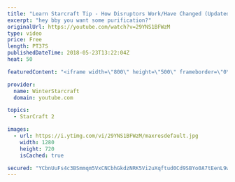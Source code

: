 ```yaml
---
title: "Learn Starcraft Tip - How Disruptors Work/Have Changed (Updated Patch 4.0 2018)"
excerpt: "hey bby you want some purification?"
originalUrl: https://youtube.com/watch?v=29YNS1BFWzM
type: video
price: Free
length: PT37S
publishedDateTime: 2018-05-23T13:22:04Z
heat: 50

featuredContent: "<iframe width=\"800\" height=\"500\" frameborder=\"0\" src=\"https://www.youtube.com/embed/29YNS1BFWzM\" allow=\"accelerometer; autoplay; encrypted-media; gyroscope; picture-in-picture\" allowfullscreen></iframe>"

provider:
  name: WinterStarcraft
  domain: youtube.com

topics:
  - StarCraft 2

images:
  - url: https://i.ytimg.com/vi/29YNS1BFWzM/maxresdefault.jpg
    width: 1280
    height: 720
    isCached: true

secured: "YCbnUuFs4c3BSmmqm5VxCNCbhGkdzNRK5Vi2uXqftud0Cd9SBYo0A7tEenL9wnl2F8QV5ZPqgeFwofCdVCHqe5D/8cZZgLnxccfExkeuKLhsth7vmKimpLgHpdZANYnFOPNkAdLwx2fbl3LQF0+vQrxrMNQG6/suc2Cjpwm5Yi8WBfDWBqTQsj9FjOS11GjNp0XULvGSEHfpxa4CUXmldMfqlFvI44Gyavr4pGGYcbYbceZAjwCYaiWVa7I9YEN5u+vor/4BVY6RCGkDMRekLzUsqZzertG2pPR4pjAz38fcruSjR12s3pyCfLD9X9DxYlBvwaZXieCY+3vVapwgsKpMqN9DqM7QIR60wI0cmZBG1h9y/rlV9uFiUw83EHfblR1nxgyfzLcxrDjQu++qObSa0L7B3xpXenCIrpfWArs=;UOhZb+9fUn2rUYdmG1NBvA=="
---
```


